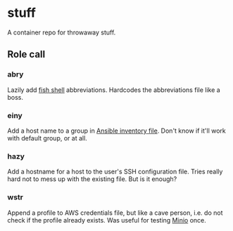 # stuff #

A container repo for throwaway stuff.

## Role call ##

### abry ###

Lazily add [fish shell](https://github.com/fish-shell/fish-shell) abbreviations. Hardcodes the abbreviations file like a boss.

### einy ###

Add a host name to a group in [Ansible inventory file](http://docs.ansible.com/ansible/latest/intro_inventory.html#hosts-and-groups). Don't know if it'll work with default group, or at all.

### hazy ###

Add a hostname for a host to the user's SSH configuration file. Tries really hard not to mess up with the existing file. But is it enough?

### wstr ###

Append a profile to AWS credentials file, but like a cave person, i.e. do not check if the profile already exists. Was useful for testing [Minio](https://github.com/minio/minio) once.
